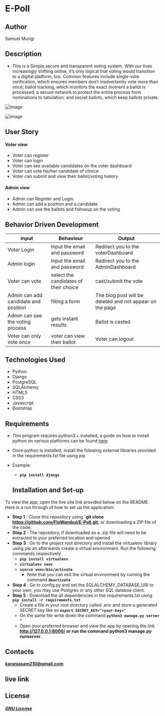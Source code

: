 # E-Poll

## Author




Samuel Murigi

## Description 
- This is a Simple,secure and transparent voting system. With our lives increasingly shifting online, it’s only logical that voting would transition to a digital platform, too. Common features include single-vote verification, which ensures members don’t inadvertently vote more than once; ballot tracking, which monitors the exact moment a ballot is processed; a secure network to protect the entire process from nominations to tabulation; and secret ballots, which keep ballots private. 

![image](https://user-images.githubusercontent.com/97955649/178937516-f3c5196e-f466-4ca8-896a-1a81cae65df8.png)

![image](https://user-images.githubusercontent.com/97955649/178937950-bd3ff0aa-9455-4cd4-95d3-4c5539139402.png)

## User Story
####  Voter view
* Voter can register
* Voter can login
* Voter can see available candidates on the voter dashboard
* Voter can vote his/her candidate of choice
* Voter can submit and view their ballot/voting history

####  Admin view
* Admin can Register and Login.
* Admin can add a position and a candidate.
* Admin can see the ballots and followup on the voting

## Behavior Driven Development

| Input                    | Behaviour                       | Output                                       |
| -------------------------| ------------------------------  | -------------------------------------------- |
| Voter Login              | Input the email and password               | Redirect you to the voterDashboard               |
| Admin login                    | Input the email and password           | Redirect you to the AdminDashboard                 |
| Voter can vote          | select the candidates of their choice    | cast/submit the vote                     | 
| Admin can add candidate and position      | filling a form    | The blog post will be deleted and not appear on the page                  |
| Admin can see the voting process       | gets instant results    | Ballot is casted               |
| Voter can only vote once         | voter can view their ballot    | Voter can logout   



## Technologies Used
* Python 
* Django 
* PostgreSQL 
* SQLAlchemy
* HTML5  
* CSS3
* Javascript
* Bootstrap   

## Requirements
* This program requires python3.+  installed, a guide on how to install python on various platforms can be found [here](https://www.python.org/)
* Once python is installed, install the folowing external libraries provided in the requirements.txt file using pip
* Example: 
    * **`pip install django`**


    ## Installation and Set-up
To view the app, open the live site link provided below on the README.
Here is a run through of how to set up the application:
* **Step 1** : Clone this repository using **`git clone https://github.com/FloWambui/E-Poll.git**, or downloading a ZIP file of the code.
* **Step 2** : The repository, if downloaded as a .zip file will need to be extracted to your preferred location and opened
* **Step 3** : Go to the project root directory and install the virtualenv library using pip an afterwards create a virtual environment. Run the following commands respectively:
    * **`pip install virtualenv`**
    * **`virtualenv venv`**
    * **`source venv/bin/activate`**
        * Note that you can exit the virtual environment by running the command **`deactivate`**
* **Step 4** : Go to config.py and set the SQLALCHEMY_DATABASE_URI to your own, you may use Postgres or any other SQL databse client.
* **Step 5** : Download the all dependencies in the requirements.txt using **`pip install -r requirements.txt`**
    * Create a file in your root directory called .env and store a generated SECRET key like so **`export SECRET_KEY="<your-key>"`**
    * On the same file write down the command **`python3 manage.py server`** * 
    * Open your preferred browser and view the app by opening the link **http://127.0.0.1:8000/ or run the command python3 manage.py runserver**.


## Contacts 




**karanjasam210@gmail.com**


## live link 



## License
#### [*GNU License*](LICENSE)
